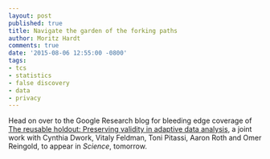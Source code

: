 ```yaml
---
layout: post
published: true
title: Navigate the garden of the forking paths
author: Moritz Hardt
comments: true
date: '2015-08-06 12:55:00 -0800'
tags:
- tcs
- statistics
- false discovery
- data
- privacy
---
```


Head on over to the Google Research blog for bleeding edge coverage of 
[The reusable holdout: Preserving validity in adaptive data
analysis](http://googleresearch.blogspot.com/2015/08/the-reusable-holdout-preserving.html), a joint work with Cynthia Dwork, Vitaly Feldman, Toni Pitassi,
Aaron Roth and Omer Reingold, to appear in *Science*, tomorrow.
